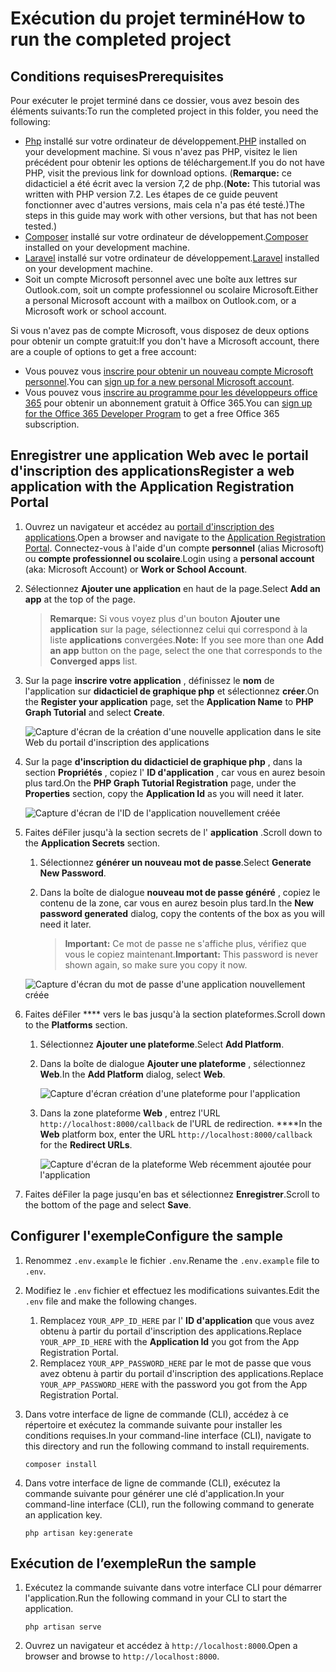 # <a name="how-to-run-the-completed-project"></a><span data-ttu-id="8cf24-101">Exécution du projet terminé</span><span class="sxs-lookup"><span data-stu-id="8cf24-101">How to run the completed project</span></span>

## <a name="prerequisites"></a><span data-ttu-id="8cf24-102">Conditions requises</span><span class="sxs-lookup"><span data-stu-id="8cf24-102">Prerequisites</span></span>

<span data-ttu-id="8cf24-103">Pour exécuter le projet terminé dans ce dossier, vous avez besoin des éléments suivants:</span><span class="sxs-lookup"><span data-stu-id="8cf24-103">To run the completed project in this folder, you need the following:</span></span>

- <span data-ttu-id="8cf24-104">[Php](http://php.net/downloads.php) installé sur votre ordinateur de développement.</span><span class="sxs-lookup"><span data-stu-id="8cf24-104">[PHP](http://php.net/downloads.php) installed on your development machine.</span></span> <span data-ttu-id="8cf24-105">Si vous n'avez pas PHP, visitez le lien précédent pour obtenir les options de téléchargement.</span><span class="sxs-lookup"><span data-stu-id="8cf24-105">If you do not have PHP, visit the previous link for download options.</span></span> <span data-ttu-id="8cf24-106">(**Remarque:** ce didacticiel a été écrit avec la version 7,2 de php.</span><span class="sxs-lookup"><span data-stu-id="8cf24-106">(**Note:** This tutorial was written with PHP version 7.2.</span></span> <span data-ttu-id="8cf24-107">Les étapes de ce guide peuvent fonctionner avec d'autres versions, mais cela n'a pas été testé.)</span><span class="sxs-lookup"><span data-stu-id="8cf24-107">The steps in this guide may work with other versions, but that has not been tested.)</span></span>
- <span data-ttu-id="8cf24-108">[Composer](https://getcomposer.org/) installé sur votre ordinateur de développement.</span><span class="sxs-lookup"><span data-stu-id="8cf24-108">[Composer](https://getcomposer.org/) installed on your development machine.</span></span>
- <span data-ttu-id="8cf24-109">[Laravel](https://laravel.com/) installé sur votre ordinateur de développement.</span><span class="sxs-lookup"><span data-stu-id="8cf24-109">[Laravel](https://laravel.com/) installed on your development machine.</span></span>
- <span data-ttu-id="8cf24-110">Soit un compte Microsoft personnel avec une boîte aux lettres sur Outlook.com, soit un compte professionnel ou scolaire Microsoft.</span><span class="sxs-lookup"><span data-stu-id="8cf24-110">Either a personal Microsoft account with a mailbox on Outlook.com, or a Microsoft work or school account.</span></span>

<span data-ttu-id="8cf24-111">Si vous n'avez pas de compte Microsoft, vous disposez de deux options pour obtenir un compte gratuit:</span><span class="sxs-lookup"><span data-stu-id="8cf24-111">If you don't have a Microsoft account, there are a couple of options to get a free account:</span></span>

- <span data-ttu-id="8cf24-112">Vous pouvez vous [inscrire pour obtenir un nouveau compte Microsoft personnel](https://signup.live.com/signup?wa=wsignin1.0&rpsnv=12&ct=1454618383&rver=6.4.6456.0&wp=MBI_SSL_SHARED&wreply=https://mail.live.com/default.aspx&id=64855&cbcxt=mai&bk=1454618383&uiflavor=web&uaid=b213a65b4fdc484382b6622b3ecaa547&mkt=E-US&lc=1033&lic=1).</span><span class="sxs-lookup"><span data-stu-id="8cf24-112">You can [sign up for a new personal Microsoft account](https://signup.live.com/signup?wa=wsignin1.0&rpsnv=12&ct=1454618383&rver=6.4.6456.0&wp=MBI_SSL_SHARED&wreply=https://mail.live.com/default.aspx&id=64855&cbcxt=mai&bk=1454618383&uiflavor=web&uaid=b213a65b4fdc484382b6622b3ecaa547&mkt=E-US&lc=1033&lic=1).</span></span>
- <span data-ttu-id="8cf24-113">Vous pouvez vous [inscrire au programme pour les développeurs office 365](https://developer.microsoft.com/office/dev-program) pour obtenir un abonnement gratuit à Office 365.</span><span class="sxs-lookup"><span data-stu-id="8cf24-113">You can [sign up for the Office 365 Developer Program](https://developer.microsoft.com/office/dev-program) to get a free Office 365 subscription.</span></span>

## <a name="register-a-web-application-with-the-application-registration-portal"></a><span data-ttu-id="8cf24-114">Enregistrer une application Web avec le portail d'inscription des applications</span><span class="sxs-lookup"><span data-stu-id="8cf24-114">Register a web application with the Application Registration Portal</span></span>

1. <span data-ttu-id="8cf24-115">Ouvrez un navigateur et accédez au [portail d'inscription des applications](https://apps.dev.microsoft.com).</span><span class="sxs-lookup"><span data-stu-id="8cf24-115">Open a browser and navigate to the [Application Registration Portal](https://apps.dev.microsoft.com).</span></span> <span data-ttu-id="8cf24-116">Connectez-vous à l'aide d'un compte **personnel** (alias Microsoft) ou **compte professionnel ou scolaire**.</span><span class="sxs-lookup"><span data-stu-id="8cf24-116">Login using a **personal account** (aka: Microsoft Account) or **Work or School Account**.</span></span>

1. <span data-ttu-id="8cf24-117">Sélectionnez **Ajouter une application** en haut de la page.</span><span class="sxs-lookup"><span data-stu-id="8cf24-117">Select **Add an app** at the top of the page.</span></span>

    > <span data-ttu-id="8cf24-118">**Remarque:** Si vous voyez plus d'un bouton **Ajouter une application** sur la page, sélectionnez celui qui correspond à la liste **applications** convergées.</span><span class="sxs-lookup"><span data-stu-id="8cf24-118">**Note:** If you see more than one **Add an app** button on the page, select the one that corresponds to the **Converged apps** list.</span></span>

1. <span data-ttu-id="8cf24-119">Sur la page **inscrire votre application** , définissez le **nom** de l'application sur **didacticiel de graphique php** et sélectionnez **créer**.</span><span class="sxs-lookup"><span data-stu-id="8cf24-119">On the **Register your application** page, set the **Application Name** to **PHP Graph Tutorial** and select **Create**.</span></span>

    ![Capture d'écran de la création d'une nouvelle application dans le site Web du portail d'inscription des applications](/tutorial/images/arp-create-app-01.png)

1. <span data-ttu-id="8cf24-121">Sur la page **d'inscription du didacticiel de graphique php** , dans la section **Propriétés** , copiez l' **ID d'application** , car vous en aurez besoin plus tard.</span><span class="sxs-lookup"><span data-stu-id="8cf24-121">On the **PHP Graph Tutorial Registration** page, under the **Properties** section, copy the **Application Id** as you will need it later.</span></span>

    ![Capture d'écran de l'ID de l'application nouvellement créée](/tutorial/images/arp-create-app-02.png)

1. <span data-ttu-id="8cf24-123">Faites déFiler jusqu'à la section secrets de l' **application** .</span><span class="sxs-lookup"><span data-stu-id="8cf24-123">Scroll down to the **Application Secrets** section.</span></span>

    1. <span data-ttu-id="8cf24-124">Sélectionnez **générer un nouveau mot de passe**.</span><span class="sxs-lookup"><span data-stu-id="8cf24-124">Select **Generate New Password**.</span></span>
    1. <span data-ttu-id="8cf24-125">Dans la boîte de dialogue **nouveau mot de passe généré** , copiez le contenu de la zone, car vous en aurez besoin plus tard.</span><span class="sxs-lookup"><span data-stu-id="8cf24-125">In the **New password generated** dialog, copy the contents of the box as you will need it later.</span></span>

        > <span data-ttu-id="8cf24-126">**Important:** Ce mot de passe ne s'affiche plus, vérifiez que vous le copiez maintenant.</span><span class="sxs-lookup"><span data-stu-id="8cf24-126">**Important:** This password is never shown again, so make sure you copy it now.</span></span>

    ![Capture d'écran du mot de passe d'une application nouvellement créée](/tutorial/images/arp-create-app-03.png)

1. <span data-ttu-id="8cf24-128">Faites déFiler \*\*\*\* vers le bas jusqu'à la section plateformes.</span><span class="sxs-lookup"><span data-stu-id="8cf24-128">Scroll down to the **Platforms** section.</span></span>

    1. <span data-ttu-id="8cf24-129">Sélectionnez **Ajouter une plateforme**.</span><span class="sxs-lookup"><span data-stu-id="8cf24-129">Select **Add Platform**.</span></span>
    1. <span data-ttu-id="8cf24-130">Dans la boîte de dialogue **Ajouter une plateforme** , sélectionnez **Web**.</span><span class="sxs-lookup"><span data-stu-id="8cf24-130">In the **Add Platform** dialog, select **Web**.</span></span>

        ![Capture d'écran création d'une plateforme pour l'application](/tutorial/images/arp-create-app-04.png)

    1. <span data-ttu-id="8cf24-132">Dans la zone plateforme **Web** , entrez l'URL `http://localhost:8000/callback` de l'URL de redirection. \*\*\*\*</span><span class="sxs-lookup"><span data-stu-id="8cf24-132">In the **Web** platform box, enter the URL `http://localhost:8000/callback` for the **Redirect URLs**.</span></span>

        ![Capture d'écran de la plateforme Web récemment ajoutée pour l'application](/tutorial/images/arp-create-app-05.png)

1. <span data-ttu-id="8cf24-134">Faites déFiler la page jusqu'en bas et sélectionnez **Enregistrer**.</span><span class="sxs-lookup"><span data-stu-id="8cf24-134">Scroll to the bottom of the page and select **Save**.</span></span>

## <a name="configure-the-sample"></a><span data-ttu-id="8cf24-135">Configurer l'exemple</span><span class="sxs-lookup"><span data-stu-id="8cf24-135">Configure the sample</span></span>

1. <span data-ttu-id="8cf24-136">Renommez `.env.example` le fichier `.env`.</span><span class="sxs-lookup"><span data-stu-id="8cf24-136">Rename the `.env.example` file to `.env`.</span></span>
1. <span data-ttu-id="8cf24-137">Modifiez le `.env` fichier et effectuez les modifications suivantes.</span><span class="sxs-lookup"><span data-stu-id="8cf24-137">Edit the `.env` file and make the following changes.</span></span>
    1. <span data-ttu-id="8cf24-138">Remplacez `YOUR_APP_ID_HERE` par l' **ID d'application** que vous avez obtenu à partir du portail d'inscription des applications.</span><span class="sxs-lookup"><span data-stu-id="8cf24-138">Replace `YOUR_APP_ID_HERE` with the **Application Id** you got from the App Registration Portal.</span></span>
    1. <span data-ttu-id="8cf24-139">Remplacez `YOUR_APP_PASSWORD_HERE` par le mot de passe que vous avez obtenu à partir du portail d'inscription des applications.</span><span class="sxs-lookup"><span data-stu-id="8cf24-139">Replace `YOUR_APP_PASSWORD_HERE` with the password you got from the App Registration Portal.</span></span>
1. <span data-ttu-id="8cf24-140">Dans votre interface de ligne de commande (CLI), accédez à ce répertoire et exécutez la commande suivante pour installer les conditions requises.</span><span class="sxs-lookup"><span data-stu-id="8cf24-140">In your command-line interface (CLI), navigate to this directory and run the following command to install requirements.</span></span>

    ```Shell
    composer install
    ```
1. <span data-ttu-id="8cf24-141">Dans votre interface de ligne de commande (CLI), exécutez la commande suivante pour générer une clé d'application.</span><span class="sxs-lookup"><span data-stu-id="8cf24-141">In your command-line interface (CLI), run the following command to generate an application key.</span></span>

    ```Shell
    php artisan key:generate
    ```

## <a name="run-the-sample"></a><span data-ttu-id="8cf24-142">Exécution de l’exemple</span><span class="sxs-lookup"><span data-stu-id="8cf24-142">Run the sample</span></span>

1. <span data-ttu-id="8cf24-143">Exécutez la commande suivante dans votre interface CLI pour démarrer l'application.</span><span class="sxs-lookup"><span data-stu-id="8cf24-143">Run the following command in your CLI to start the application.</span></span>

    ```Shell
    php artisan serve
    ```

1. <span data-ttu-id="8cf24-144">Ouvrez un navigateur et accédez à `http://localhost:8000`.</span><span class="sxs-lookup"><span data-stu-id="8cf24-144">Open a browser and browse to `http://localhost:8000`.</span></span>